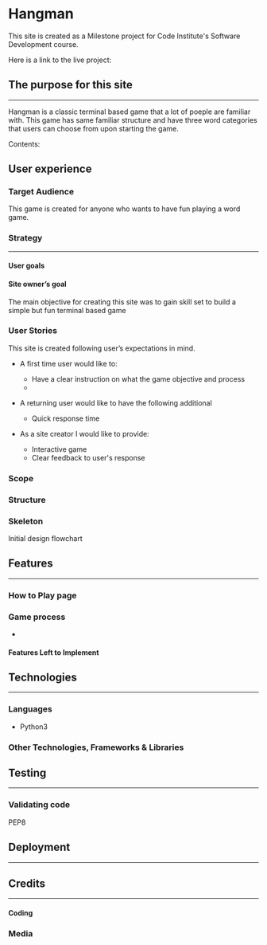 
# Hangman


This site is created as a Milestone project for Code Institute's Software Development course.

Here is a link to the live project: [](https://)


## The purpose for this site 
---
Hangman is a classic terminal based game that a lot of poeple are familiar with.
This game has same familiar structure and have three word categories that users can choose from upon starting the game.




Contents:


## User experience

### Target Audience

This game is created for anyone who wants to have fun playing a word game.


###  Strategy 
---

####  User goals 


####  Site owner’s goal 

The main objective for creating this site was to gain skill set to build a simple but fun terminal based game


###  User Stories 

This site is created following user’s expectations in mind.

* A first time user would like to:
    * Have a clear instruction on what the game objective and process
    * 


* A returning user would like to have the following additional 
   * Quick response time

* As a site creator I would like to provide:
  * Interactive game 
  * Clear feedback to user's response


###  Scope 


###  Structure 



###  Skeleton 

Initial design flowchart



##  Features 
---



###  How to Play page 



###  Game process 

* 

#### Features Left to Implement



##  Technologies 
--- 

###  Languages 

 * Python3

###  Other Technologies, Frameworks & Libraries 

 
 
##  Testing 
--- 


###  Validating code 

PEP8

##  Deployment 
--- 

##  Credits 
--- 

####  Coding 



###  Media 


